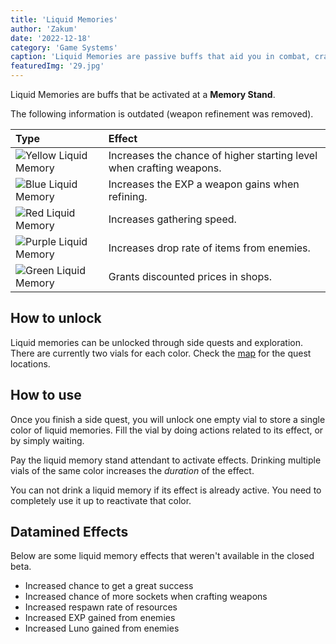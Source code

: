 ```yaml
---
title: 'Liquid Memories'
author: 'Zakum'
date: '2022-12-18'
category: 'Game Systems'
caption: 'Liquid Memories are passive buffs that aid you in combat, crafting, and resource gathering.'
featuredImg: '29.jpg'
---
```


Liquid Memories are buffs that be activated at a **Memory Stand**.

<script>
    import StickyNote from '$lib/components/StickyNote.svelte';
</script>

<StickyNote type="warning">
    The following information is outdated (weapon refinement was removed).
</StickyNote>

| Type           | Effect         |
| :------------- | :------------- |
| ![Yellow Liquid Memory](/images/liquidMemory/yellow.svg) | Increases the chance of higher starting level when crafting weapons. |
| ![Blue Liquid Memory](/images/liquidMemory/blue.svg)     | Increases the EXP a weapon gains when refining. |
| ![Red Liquid Memory](/images/liquidMemory/red.svg)       | Increases gathering speed. |
| ![Purple Liquid Memory](/images/liquidMemory/purple.svg) | Increases drop rate of items from enemies. |
| ![Green Liquid Memory](/images/liquidMemory/green.svg)   | Grants discounted prices in shops. |

## How to unlock
Liquid memories can be unlocked through side quests and exploration. There are currently two vials for each color. Check the [map](/map) for the quest locations.

## How to use
Once you finish a side quest, you will unlock one empty vial to store a single color of liquid memories.
Fill the vial by doing actions related to its effect, or by simply waiting.

Pay the liquid memory stand attendant to activate effects. Drinking multiple vials of the same color increases the *duration* of the effect.

You can not drink a liquid memory if its effect is already active. You need to completely use it up to reactivate that color.

## Datamined Effects
Below are some liquid memory effects that weren't available in the closed beta.
- Increased chance to get a great success
- Increased chance of more sockets when crafting weapons 
- Increased respawn rate of resources
- Increased EXP gained from enemies
- Increased Luno gained from enemies
